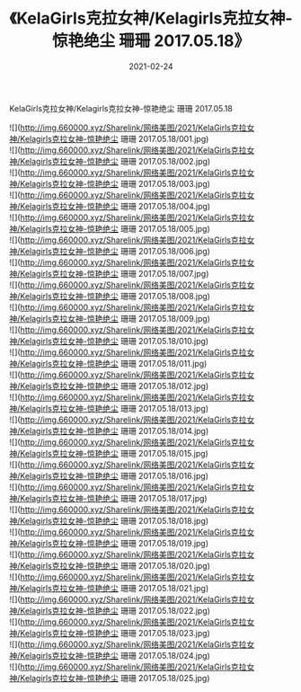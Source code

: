 ﻿---
layout: post
title:  《KelaGirls克拉女神/Kelagirls克拉女神-惊艳绝尘 珊珊 2017.05.18》
date:   2021-02-24
img: http://img.660000.xyz/Sharelink/网络美图/2021/KelaGirls克拉女神/Kelagirls克拉女神-惊艳绝尘 珊珊 2017.05.18/000.jpg
categories: [美女, 清纯, 唯美]
---

KelaGirls克拉女神/Kelagirls克拉女神-惊艳绝尘 珊珊 2017.05.18

 ![](http://img.660000.xyz/Sharelink/网络美图/2021/KelaGirls克拉女神/Kelagirls克拉女神-惊艳绝尘 珊珊 2017.05.18/001.jpg) <br>![](http://img.660000.xyz/Sharelink/网络美图/2021/KelaGirls克拉女神/Kelagirls克拉女神-惊艳绝尘 珊珊 2017.05.18/002.jpg) <br>![](http://img.660000.xyz/Sharelink/网络美图/2021/KelaGirls克拉女神/Kelagirls克拉女神-惊艳绝尘 珊珊 2017.05.18/003.jpg) <br>![](http://img.660000.xyz/Sharelink/网络美图/2021/KelaGirls克拉女神/Kelagirls克拉女神-惊艳绝尘 珊珊 2017.05.18/004.jpg) <br>![](http://img.660000.xyz/Sharelink/网络美图/2021/KelaGirls克拉女神/Kelagirls克拉女神-惊艳绝尘 珊珊 2017.05.18/005.jpg) <br>![](http://img.660000.xyz/Sharelink/网络美图/2021/KelaGirls克拉女神/Kelagirls克拉女神-惊艳绝尘 珊珊 2017.05.18/006.jpg) <br>![](http://img.660000.xyz/Sharelink/网络美图/2021/KelaGirls克拉女神/Kelagirls克拉女神-惊艳绝尘 珊珊 2017.05.18/007.jpg) <br>![](http://img.660000.xyz/Sharelink/网络美图/2021/KelaGirls克拉女神/Kelagirls克拉女神-惊艳绝尘 珊珊 2017.05.18/008.jpg) <br>![](http://img.660000.xyz/Sharelink/网络美图/2021/KelaGirls克拉女神/Kelagirls克拉女神-惊艳绝尘 珊珊 2017.05.18/009.jpg) <br>![](http://img.660000.xyz/Sharelink/网络美图/2021/KelaGirls克拉女神/Kelagirls克拉女神-惊艳绝尘 珊珊 2017.05.18/010.jpg) <br>![](http://img.660000.xyz/Sharelink/网络美图/2021/KelaGirls克拉女神/Kelagirls克拉女神-惊艳绝尘 珊珊 2017.05.18/011.jpg) <br>![](http://img.660000.xyz/Sharelink/网络美图/2021/KelaGirls克拉女神/Kelagirls克拉女神-惊艳绝尘 珊珊 2017.05.18/012.jpg) <br>![](http://img.660000.xyz/Sharelink/网络美图/2021/KelaGirls克拉女神/Kelagirls克拉女神-惊艳绝尘 珊珊 2017.05.18/013.jpg) <br>![](http://img.660000.xyz/Sharelink/网络美图/2021/KelaGirls克拉女神/Kelagirls克拉女神-惊艳绝尘 珊珊 2017.05.18/014.jpg) <br>![](http://img.660000.xyz/Sharelink/网络美图/2021/KelaGirls克拉女神/Kelagirls克拉女神-惊艳绝尘 珊珊 2017.05.18/015.jpg) <br>![](http://img.660000.xyz/Sharelink/网络美图/2021/KelaGirls克拉女神/Kelagirls克拉女神-惊艳绝尘 珊珊 2017.05.18/016.jpg) <br>![](http://img.660000.xyz/Sharelink/网络美图/2021/KelaGirls克拉女神/Kelagirls克拉女神-惊艳绝尘 珊珊 2017.05.18/017.jpg) <br>![](http://img.660000.xyz/Sharelink/网络美图/2021/KelaGirls克拉女神/Kelagirls克拉女神-惊艳绝尘 珊珊 2017.05.18/018.jpg) <br>![](http://img.660000.xyz/Sharelink/网络美图/2021/KelaGirls克拉女神/Kelagirls克拉女神-惊艳绝尘 珊珊 2017.05.18/019.jpg) <br>![](http://img.660000.xyz/Sharelink/网络美图/2021/KelaGirls克拉女神/Kelagirls克拉女神-惊艳绝尘 珊珊 2017.05.18/020.jpg) <br>![](http://img.660000.xyz/Sharelink/网络美图/2021/KelaGirls克拉女神/Kelagirls克拉女神-惊艳绝尘 珊珊 2017.05.18/021.jpg) <br>![](http://img.660000.xyz/Sharelink/网络美图/2021/KelaGirls克拉女神/Kelagirls克拉女神-惊艳绝尘 珊珊 2017.05.18/022.jpg) <br>![](http://img.660000.xyz/Sharelink/网络美图/2021/KelaGirls克拉女神/Kelagirls克拉女神-惊艳绝尘 珊珊 2017.05.18/023.jpg) <br>![](http://img.660000.xyz/Sharelink/网络美图/2021/KelaGirls克拉女神/Kelagirls克拉女神-惊艳绝尘 珊珊 2017.05.18/024.jpg) <br>![](http://img.660000.xyz/Sharelink/网络美图/2021/KelaGirls克拉女神/Kelagirls克拉女神-惊艳绝尘 珊珊 2017.05.18/025.jpg) <br>